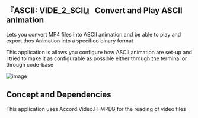 
## 『ASCII: VIDE_2_SCII』 Convert and Play ASCII animation

Lets you convert MP4 files into ASCII animation and be able to play and export thos Animation into a specified binary format

This application is allows you configure how ASCII animation are set-up and I tried to make it as configurable as possible either through the terminal or through code-base

![image](https://github.com/user-attachments/assets/f53ad563-f341-463b-87db-fbe4e4d4f6d7)

## Concept and Dependencies 

This application uses Accord.Video.FFMPEG for the reading of video files 
